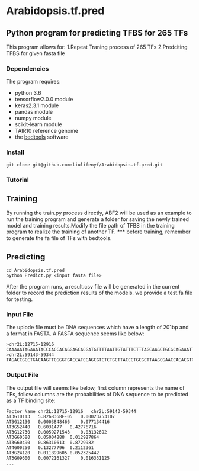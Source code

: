# Arabidopsis.tf.pred
## Python program for predicting TFBS for 265 TFs
This program allows for:
  1.Repeat Traning process of 265 TFs
  2.Predciting TFBS for given fasta file
### Dependencies
The program requires:
  * python 3.6
  * tensorflow2.0.0 module
  * keras2.3.1 module
  * pandas module
  * numpy module
  * scikit-learn module
  * TAIR10 reference genome
  * the [bedtools](https://bedtools.readthedocs.io/en/latest/) software
### Install
```
git clone git@github.com:liulifenyf/Arabidopsis.tf.pred.git

```

### Tutorial
## Training
By running the train.py process directly, ABF2 will be used as an example to run the training program and generate a folder for saving the newly trained model and training results.Modify the file path of TFBS in the training program to realize the training of another TF.
*** before training, remember to generate the fa file of TFs with bedtools.
## Predicting
```
cd Arabidopsis.tf.pred
python Predict.py <input fasta file>
```
After the program runs, a result.csv file will be generated in the current folder to record the prediction results of the models.
we provide a test.fa file for testing.
### input File
The uplode file must be DNA sequences which have a length of 201bp and a format in FASTA.
A FASTA sequence seems like below:
```
>chr2L:12715-12916
CAAAAATAGAAATACCCACCACAGGAGCACGATGTTTTAATTGTATTTCTTTAGCAAGCTGCGCAGAAATTCGGCGGGGCATGTGTGGTGGTGCATTGCCACTTGCCGACGGGACGGCAGTTGCCGCGGTCTGCGCTGGTGGCAAATGCAGAAGGAAAACCGAGACTGTACTGGCATTTGTTGCTGACCACAAAGTTGGCG
>chr2L:59143-59344
TAGACCGCCTGACAAGTTCGGGTGACCATCGAGCGTCTCTGCTTACCGTGCGCTTAAGCGAACCACACGTCCTAATCGAAACAACTATACAGCGCGACTGTGCGGACGAGTGTCTTGAGACTCTGGGCAAGCGCAGCCAGCCAACCAAGTTTCGAAGTCTGGCTTTTGGGCCAAGCTTGGTCTGCGCCACGCTTGGCCCCG

```
### Output File
The output file will seems like below, first column represents the name of TFs, follow columns are the probabilities of DNA sequence to be predicted as a TF binding site:
```
Factor Name	chr2L:12715-12916	chr2L:59143-59344
AT3G10113	5.8268368E-05	0.00023753107
AT3G12130	0.0003848466	0.077134416
AT3G52440	0.6031477	0.42776716
AT3G12730	0.0059271543	0.03132692
AT3G60580	0.05004888	0.012927864
AT3G60490	0.86310613	0.8729982
AT4G00250	0.13277796	0.2112361
AT3G24120	0.011899605	0.052325442
AT3G09600	0.0072161327	0.016331125
...

```

